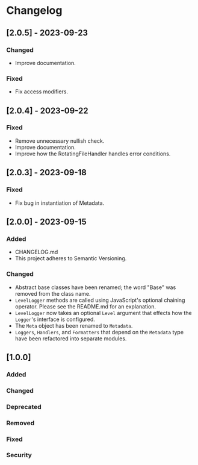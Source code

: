 # Changelog

## [2.0.5] - 2023-09-23
### Changed
- Improve documentation.
### Fixed
- Fix access modifiers.

## [2.0.4] - 2023-09-22
### Fixed
- Remove unnecessary nullish check.
- Improve documentation.
- Improve how the RotatingFileHandler handles error conditions.

## [2.0.3] - 2023-09-18
### Fixed
- Fix bug in instantiation of Metadata. 

## [2.0.0] - 2023-09-15
### Added
- CHANGELOG.md
- This project adheres to Semantic Versioning.
### Changed
- Abstract base classes have been renamed; the word "Base" was removed from the class name.
- `LevelLogger` methods are called using JavaScript's optional chaining operator.  Please see the README.md for an explanation.
- `LevelLogger` now takes an optional `Level` argument that effects how the `Logger`'s interface is configured.
- The `Meta` object has been renamed to `Metadata`.
- `Loggers`, `Handlers`, and `Formatters` that depend on the `Metadata` type have been refactored into separate modules.

## [1.0.0]
### Added
### Changed
### Deprecated
### Removed
### Fixed
### Security